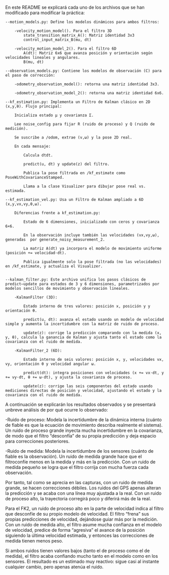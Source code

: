 En este README se explicará cada uno de los archivos que se han modificado para modificar la práctica:

    --motion_models.py: Define los modelos dinámicos para ambos filtros:
        
        -velocity_motion_model(). Para el filtro 3D
            state_transition_matrix_A(): Matriz identidad 3x3
            control_input_matrix_B(mu, dt)

        -velocity_motion_model_2(). Para el filtro 6D
            A(dt): Matriz 6x6 que avanza posición y orientación según velocidades lineales y angulares.
            B(mu, dt)

    --observation_models.py: Contiene los modelos de observación (C) para el paso de corrección:
        
        -odometry_observation_model(): retorna una matriz identidad 3x3.

        -odometry_observation_model_2(): retorna una matriz identidad 6x6.

    --kf_estimation.py: Implementa un Filtro de Kalman clásico en 2D (x,y,θ). Flujo principal:

        Inicializa estado μ y covarianza Σ.

        Lee noise_config para fijar R (ruido de proceso) y Q (ruido de medición).

        Se suscribe a /odom, extrae (v,ω) y la pose 2D real.

        En cada mensaje:

            Calcula dtdt.

            predict(u, dt) y update(z) del filtro.

            Publica la pose filtrada en /kf_estimate como PoseWithCovarianceStamped.

            Llama a la clase Visualizer para dibujar pose real vs. estimada.

    --kf_estimation_vel.py: Usa un Filtro de Kalman ampliado a 6D (x,y,vx,vy,θ,ω).

        Diferencias frente a kf_estimation.py:

            Estado de 6 dimensiones, inicializado con ceros y covarianza 6×6.

            En la observación incluye también las velocidades (vx,vy,ω), generadas  por generate_noisy_measurement_2.

            La matriz A(dt) ya incorpora el modelo de movimiento uniforme (posición += velocidad·dt).

            Publica igualmente solo la pose filtrada (no las velocidades) en /kf_estimate, y actualiza el Visualizer.


    --kalman_filter.py: Este archivo unifica los pasos clásicos de predict–update para estados de 3 y 6 dimensiones, parametrizados por modelos sencillos de movimiento y observación lineales.

        -KalmanFilter (3D):

            Estado interno de tres valores: posición x, posición y y orientación θ.

            predict(u, dt): avanza el estado usando un modelo de velocidad simple y aumenta la incertidumbre con la matriz de ruido de proceso.

            update(z): corrige la predicción comparando con la medida (x, y, θ), calcula la ganancia de Kalman y ajusta tanto el estado como la covarianza con el ruido de medida.

        -KalmanFilter_2 (6D):

            Estado interno de seis valores: posición x, y, velocidades vx, vy, orientación θ y velocidad angular ω.

            predict(dt): integra posiciones con velocidades (x += vx⋅dt, y += vy⋅dt, θ += ω⋅dt), y ajusta la covarianza de proceso.

            update(z): corrige las seis componentes del estado usando mediciones directas de posición y velocidad, ajustando el estado y la covarianza con el ruido de medida.

A continuación se explicarán los resultados observados y se presentará unbreve análisis de por qué ocurre lo observado:

-Ruido de proceso: Modela la incertidumbre de la dinámica interna (cuánto de fiable es que la ecuación de movimiento describa realmente el sistema).
Un ruido de proceso grande inyecta mucha incertidumbre en la covarianza, de modo que el filtro “desconfía” de su propia predicción y deja espacio para correcciones posteriores. 

-Ruido de medida: Modela la incertidumbre de los sensores (cuánto de fiable es la observación). Un ruido de medida grande hace que el filtroconfíe menos en la medida y más en la predicción. Con un ruido de medida pequeño se logra que el filtro corrija con mucha fuerza cada observación.

Por tanto, tal como se aprecia en las capturas, con un ruido de medida grande, se hacen correcciones débiles. Los ruidos del GPS apenas alteran la predicción y se acaba con una línea muy ajustada a la real. Con un ruido de proceso alto, la trayectoria corregirá poco y diferirá más de la real.

Para el FK2, un ruido de proceso alto en la parte de velocidad indica al filtro que desconfíe de su propio modelo de velocidad. El filtro “frena” sus propias predicciones de velocidad, dejándose guiar más por la medición. Con un ruido de medida alto, el filtro asume mucha confianza en el modelo de velocidad, predice de forma “agresiva” el avance de la posición siguiendo la última velocidad estimada, y entonces las correcciones de medida tienen menos peso.

Si ambos ruidos tienen valores bajos (tanto el de proceso como el de medida), el filtro acaba confiando mucho tanto en el modelo como en los sensores. El resultado es un estimado muy reactivo: sigue casi al instante cualquier cambio, pero apenas atenúa el ruido.